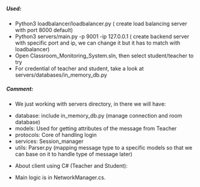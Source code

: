 ##### Used: 
- Python3 loadbalancer/loadbalancer.py ( create load balancing server with port 8000 default)
- Python3 servers/main.py -p 9001 -ip 127.0.0.1 ( create backend server with specific port and ip, we can change it but it has to match with loadbalancer)
- Open Classroom_Monitoring_System.sln, then select student/teacher to try
- For credential of teacher and student, take a look at servers/databases/in_memory_db.py
##### Comment:
- We just working with servers directory, in there we will have:
+ database: include in_memory_db.py (manage connection and room database)
+ models: Used for getting attributes of the message from Teacher
+ protocols: Core of handling login
+ services: Session_manager
+ utils: Parser.py (mapping message type to a specific models so that we can base on it to handle type of message later)
- About client using C# (Teacher and Student):
+ Main logic is in NetworkManager.cs. 



